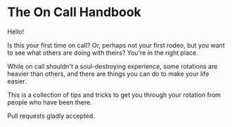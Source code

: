 # The On Call Handbook

Hello!

Is this your first time on call? Or, perhaps not your first rodeo, but you want to see what others are doing with theirs? You're in the right place.

While on call shouldn't a soul-destroying experience, some rotations are heavier than others, and there are things you can do to make your life easier.

This is a collection of tips and tricks to get you through your rotation from people who have been there.

Pull requests gladly accepted.

